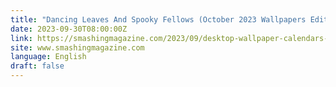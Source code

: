 ```yaml
---
title: "Dancing Leaves And Spooky Fellows (October 2023 Wallpapers Edition)"
date: 2023-09-30T08:00:00Z
link: https://smashingmagazine.com/2023/09/desktop-wallpaper-calendars-october-2023/?utm_medium=RSS&utm_source=news.12bit.vn
site: www.smashingmagazine.com
language: English
draft: false
---
```

